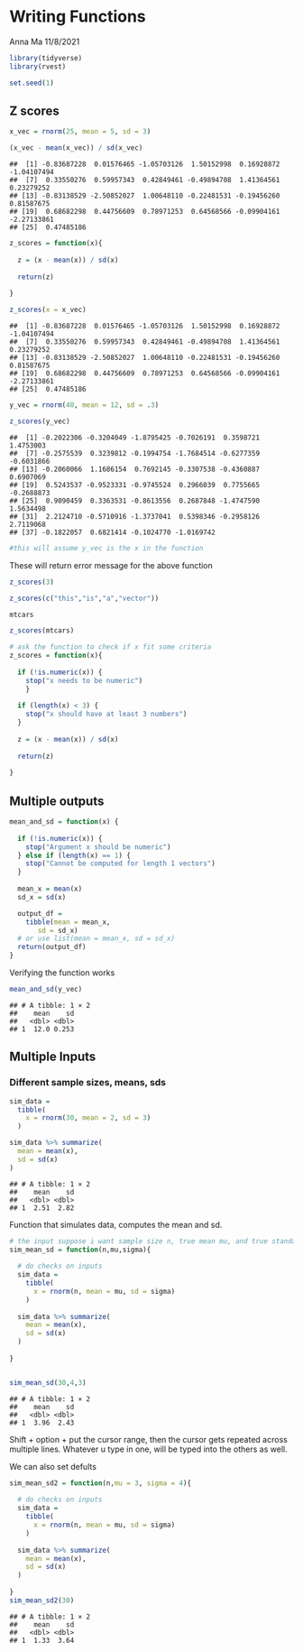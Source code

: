Writing Functions
================
Anna Ma
11/8/2021

``` r
library(tidyverse)
library(rvest)
```

``` r
set.seed(1)
```

## Z scores

``` r
x_vec = rnorm(25, mean = 5, sd = 3)

(x_vec - mean(x_vec)) / sd(x_vec)
```

    ##  [1] -0.83687228  0.01576465 -1.05703126  1.50152998  0.16928872 -1.04107494
    ##  [7]  0.33550276  0.59957343  0.42849461 -0.49894708  1.41364561  0.23279252
    ## [13] -0.83138529 -2.50852027  1.00648110 -0.22481531 -0.19456260  0.81587675
    ## [19]  0.68682298  0.44756609  0.78971253  0.64568566 -0.09904161 -2.27133861
    ## [25]  0.47485186

``` r
z_scores = function(x){
  
  z = (x - mean(x)) / sd(x)
  
  return(z)
  
}

z_scores(x = x_vec)
```

    ##  [1] -0.83687228  0.01576465 -1.05703126  1.50152998  0.16928872 -1.04107494
    ##  [7]  0.33550276  0.59957343  0.42849461 -0.49894708  1.41364561  0.23279252
    ## [13] -0.83138529 -2.50852027  1.00648110 -0.22481531 -0.19456260  0.81587675
    ## [19]  0.68682298  0.44756609  0.78971253  0.64568566 -0.09904161 -2.27133861
    ## [25]  0.47485186

``` r
y_vec = rnorm(40, mean = 12, sd = .3)

z_scores(y_vec)
```

    ##  [1] -0.2022306 -0.3204049 -1.8795425 -0.7026191  0.3598721  1.4753003
    ##  [7] -0.2575539  0.3239812 -0.1994754 -1.7684514 -0.6277359 -0.6031866
    ## [13] -0.2060066  1.1686154  0.7692145 -0.3307538 -0.4360887  0.6907069
    ## [19]  0.5243537 -0.9523331 -0.9745524  0.2966039  0.7755665 -0.2688873
    ## [25]  0.9090459  0.3363531 -0.8613556  0.2687848 -1.4747590  1.5634498
    ## [31]  2.2124710 -0.5710916 -1.3737041  0.5398346 -0.2958126  2.7119068
    ## [37] -0.1822057  0.6821414 -0.1024770 -1.0169742

``` r
#this will assume y_vec is the x in the function 
```

These will return error message for the above function

``` r
z_scores(3)

z_scores(c("this","is","a","vector"))

mtcars

z_scores(mtcars)
```

``` r
# ask the function to check if x fit some criteria
z_scores = function(x){
  
  if (!is.numeric(x)) {
    stop("x needs to be numeric") 
    }
  
  if (length(x) < 3) {
    stop("x should have at least 3 numbers")
  }
  
  z = (x - mean(x)) / sd(x)
  
  return(z)
  
}
```

## Multiple outputs

``` r
mean_and_sd = function(x) {
  
  if (!is.numeric(x)) {
    stop("Argument x should be numeric")
  } else if (length(x) == 1) {
    stop("Cannot be computed for length 1 vectors")
  }
  
  mean_x = mean(x)
  sd_x = sd(x)

  output_df = 
    tibble(mean = mean_x, 
       sd = sd_x)
  # or use list(mean = mean_x, sd = sd_x)
  return(output_df)
}
```

Verifying the function works

``` r
mean_and_sd(y_vec)
```

    ## # A tibble: 1 × 2
    ##    mean    sd
    ##   <dbl> <dbl>
    ## 1  12.0 0.253

## Multiple Inputs

### Different sample sizes, means, sds

``` r
sim_data = 
  tibble(
    x = rnorm(30, mean = 2, sd = 3)
  )

sim_data %>% summarize(
  mean = mean(x),
  sd = sd(x)
)
```

    ## # A tibble: 1 × 2
    ##    mean    sd
    ##   <dbl> <dbl>
    ## 1  2.51  2.82

Function that simulates data, computes the mean and sd.

``` r
# the input suppose i want sample size n, true mean mu, and true standard deviation sigma
sim_mean_sd = function(n,mu,sigma){
  
  # do checks on inputs
  sim_data = 
    tibble(
      x = rnorm(n, mean = mu, sd = sigma)
    )
  
  sim_data %>% summarize(
    mean = mean(x),
    sd = sd(x)
  )  
  
}


sim_mean_sd(30,4,3)
```

    ## # A tibble: 1 × 2
    ##    mean    sd
    ##   <dbl> <dbl>
    ## 1  3.96  2.43

Shift + option + put the cursor range, then the cursor gets repeated
across multiple lines. Whatever u type in one, will be typed into the
others as well.

We can also set defults

``` r
sim_mean_sd2 = function(n,mu = 3, sigma = 4){
  
  # do checks on inputs
  sim_data = 
    tibble(
      x = rnorm(n, mean = mu, sd = sigma)
    )
  
  sim_data %>% summarize(
    mean = mean(x),
    sd = sd(x)
  )  
  
}
sim_mean_sd2(30)
```

    ## # A tibble: 1 × 2
    ##    mean    sd
    ##   <dbl> <dbl>
    ## 1  1.33  3.64
